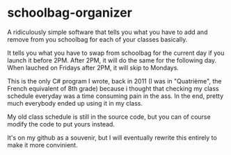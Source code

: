 # schoolbag-organizer
A ridiculously simple software that tells you what you have to add and remove from you schoolbag for each of your classes basically.

It tells you what you have to swap from schoolbag for the current day if you launch it before 2PM.
After 2PM, it will do the same for the following day. When lauched on Fridays after 2PM, it will skip to Mondays.

This is the only C# program I wrote, back in 2011 (I was in "Quatrième", the French equivalent of 8th grade) because i thought that checking my class schedule everyday was a time consuming pain in the ass. In the end, pretty much everybody ended up using it in my class.

My old class schedule is still in the source code, but you can of course modify the code to put yours instead.

It's on my github as a souvenir, but I will eventually rewrite this entirely to make it more convinient.
